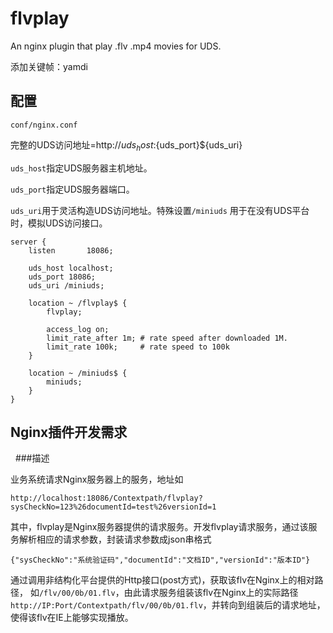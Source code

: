 flvplay
=======

An nginx plugin that play .flv .mp4 movies for UDS.

添加关键帧：yamdi

配置
----

`conf/nginx.conf`

完整的UDS访问地址=http://${uds_host}:${uds_port}${uds_uri}

`uds_host`指定UDS服务器主机地址。

`uds_port`指定UDS服务器端口。

`uds_uri`用于灵活构造UDS访问地址。特殊设置`/miniuds` 用于在没有UDS平台时，模拟UDS访问接口。 


    server {
        listen       18086;

        uds_host localhost;
        uds_port 18086;
        uds_uri /miniuds;

        location ~ /flvplay$ {
            flvplay;

            access_log on;
            limit_rate_after 1m; # rate speed after downloaded 1M.
            limit_rate 100k;     # rate speed to 100k
        }

        location ~ /miniuds$ {
            miniuds;
        }
    }



Nginx插件开发需求
-----------------
 
###描述

业务系统请求Nginx服务器上的服务，地址如

    http://localhost:18086/Contextpath/flvplay?sysCheckNo=123%26documentId=test%26versionId=1
    
其中，flvplay是Nginx服务器提供的请求服务。开发flvplay请求服务，通过该服务解析相应的请求参数，封装请求参数成json串格式

    {"sysCheckNo":"系统验证码","documentId":"文档ID","versionId":"版本ID"}

通过调用非结构化平台提供的Http接口(post方式)，获取该flv在Nginx上的相对路径，
如`/flv/00/0b/01.flv`，由此请求服务组装该flv在Nginx上的实际路径
`http://IP:Port/Contextpath/flv/00/0b/01.flv`，并转向到组装后的请求地址，使得该flv在IE上能够实现播放。
